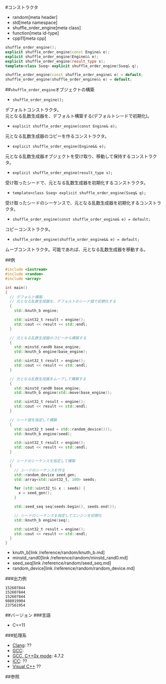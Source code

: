 #コンストラクタ
* random[meta header]
* std[meta namespace]
* shuffle_order_engine[meta class]
* function[meta id-type]
* cpp11[meta cpp]

```cpp
shuffle_order_engine();
explicit shuffle_order_engine(const Engine& e);
explicit shuffle_order_engine(Engine&& e);
explicit shuffle_order_engine(result_type s);
template<class Sseq> explicit shuffle_order_engine(Sseq& q);

shuffle_order_engine(const shuffle_order_engine& e) = default;
shuffle_order_engine(shuffle_order_engine&& e) = default;
```

##`shuffle_order_engine`オブジェクトの構築
- `shuffle_order_engine();`

デフォルトコンストラクタ。  
元となる乱数生成器を、デフォルト構築する(デフォルトシードで初期化)。


- `explicit shuffle_order_engine(const Engine& e);`

元となる乱数生成器のコピーを作るコンストラクタ。


- `explicit shuffle_order_engine(Engine&& e);`

元となる乱数生成器オブジェクトを受け取り、移動して保持するコンストラクタ。


- `explicit shuffle_order_engine(result_type s);`

受け取ったシードで、元となる乱数生成器を初期化するコンストラクタ。


- `template<class Sseq> explicit shuffle_order_engine(Sseq& q);`

受け取ったシードのシーケンスで、元となる乱数生成器を初期化するコンストラクタ。


- `shuffle_order_engine(const shuffle_order_engine& e) = default;`

コピーコンストラクタ。

- `shuffle_order_engine(shuffle_order_engine&& e) = default;`

ムーブコンストラクタ。可能であれば、元となる乱数生成器を移動する。  


##例
```cpp
#include <iostream>
#include <random>
#include <array>

int main()
{
  // デフォルト構築
  // 元となる乱数生成器を、デフォルトのシード値で初期化する
  {
    std::knuth_b engine;

    std::uint32_t result = engine();
    std::cout << result << std::endl;
  }

  // 元となる乱数生成器のコピーから構築する
  {
    std::minstd_rand0 base_engine;
    std::knuth_b engine(base_engine);

    std::uint32_t result = engine();
    std::cout << result << std::endl;
  }

  // 元となる乱数生成器をムーブして構築する
  {
    std::minstd_rand0 base_engine;
    std::knuth_b engine(std::move(base_engine));

    std::uint32_t result = engine();
    std::cout << result << std::endl;
  }

  // シード値を指定して構築
  {
    std::uint32_t seed = std::random_device()();
    std::knuth_b engine(seed);

    std::uint32_t result = engine();
    std::cout << result << std::endl;
  }

  // シードのシーケンスを指定して構築
  {
    // シードのシーケンスを作る
    std::random_device seed_gen;
    std::array<std::uint32_t, 100> seeds;

    for (std::uint32_t& x : seeds) {
      x = seed_gen();
    }

    std::seed_seq seq(seeds.begin(), seeds.end());

    // シードのシーケンスを指定してエンジンを初期化
    std::knuth_b engine(seq);

    std::uint32_t result = engine();
    std::cout << result << std::endl;
  }
}
```
* knuth_b[link /reference/random/knuth_b.md]
* minstd_rand0[link /reference/random/minstd_rand0.md]
* seed_seq[link /reference/random/seed_seq.md]
* random_device[link /reference/random/random_device.md]

###出力例
```
152607844
152607844
152607844
988019904
237561954
```

##バージョン
###言語
- C++11

###処理系
- [Clang](/implementation.md#clang): ??
- [GCC](/implementation.md#gcc): 
- [GCC, C++0x mode](/implementation.md#gcc): 4.7.2
- [ICC](/implementation.md#icc): ??
- [Visual C++](/implementation.md#visual_cpp) ??


##参照



